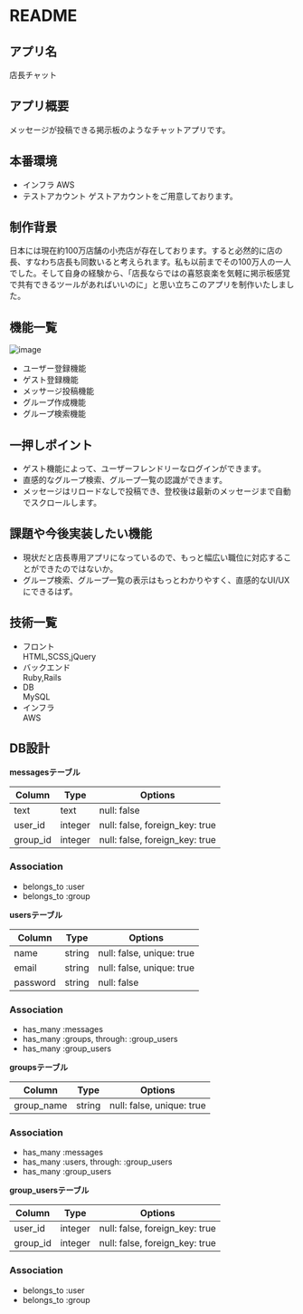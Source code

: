 # README

## アプリ名
店長チャット

## アプリ概要
メッセージが投稿できる掲示板のようなチャットアプリです。

## 本番環境
* インフラ
AWS
* テストアカウント
ゲストアカウントをご用意しております。

## 制作背景
日本には現在約100万店舗の小売店が存在しております。すると必然的に店の長、すなわち店長も同数いると考えられます。私も以前までその100万人の一人でした。そして自身の経験から、「店長ならではの喜怒哀楽を気軽に掲示板感覚で共有できるツールがあればいいのに」と思い立ちこのアプリを制作いたしました。

## 機能一覧
![image](https://user-images.githubusercontent.com/63778345/88500782-a848a080-d004-11ea-85be-845d8206cfc1.png)
* ユーザー登録機能
* ゲスト登録機能
* メッサージ投稿機能
* グループ作成機能
* グループ検索機能

## 一押しポイント
* ゲスト機能によって、ユーザーフレンドリーなログインができます。
* 直感的なグループ検索、グループ一覧の認識ができます。
* メッセージはリロードなしで投稿でき、登校後は最新のメッセージまで自動でスクロールします。

## 課題や今後実装したい機能
* 現状だと店長専用アプリになっているので、もっと幅広い職位に対応することができたのではないか。
* グループ検索、グループ一覧の表示はもっとわかりやすく、直感的なUI/UXにできるはず。

## 技術一覧
* フロント  
HTML,SCSS,jQuery
* バックエンド  
Ruby,Rails  
* DB  
MySQL
* インフラ  
AWS

## DB設計

**messagesテーブル**

|Column|Type|Options|
|------|----|-------|
|text|text|null: false|
|user_id|integer|null: false, foreign_key: true|
|group_id|integer|null: false, foreign_key: true|

### Association
- belongs_to :user
- belongs_to :group


**usersテーブル**

|Column|Type|Options|
|------|----|-------|
|name|string|null: false, unique: true|
|email|string|null: false, unique: true|
|password|string|null: false|

### Association
- has_many :messages
- has_many :groups, through: :group_users
- has_many :group_users

 

**groupsテーブル**

|Column|Type|Options|
|------|----|-------|
|group_name|string|null: false, unique: true|

### Association
- has_many :messages
- has_many :users, through: :group_users
- has_many :group_users

 

**group_usersテーブル**

|Column|Type|Options|
|------|----|-------|
|user_id|integer|null: false, foreign_key: true|
|group_id|integer|null: false, foreign_key: true|

### Association
- belongs_to :user
- belongs_to :group
